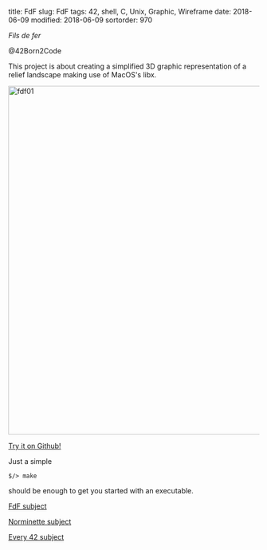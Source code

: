 title: FdF
slug: FdF
tags: 42, shell, C, Unix, Graphic, Wireframe
date: 2018-06-09
modified: 2018-06-09
sortorder: 970


_Fils de fer_

@42Born2Code

This project is about creating a simplified 3D graphic representation of a relief landscape making use of MacOS's libx.




<img src="/images/fdf01.png" alt="fdf01" width="700"/>

[Try it on Github!](https://github.com/abguimba/42-fdf)  
  
  

Just a simple
    
    $/> make

should be enough to get you started with an executable.


[FdF subject](PDFs/42-fdf.en.pdf)

[Norminette subject](https://github.com/Binary-Hackers/42_Subjects/blob/master/04_Norme/norme_2_0_1.pdf)

[Every 42 subject](https://github.com/agavrel/42_Subjects)
